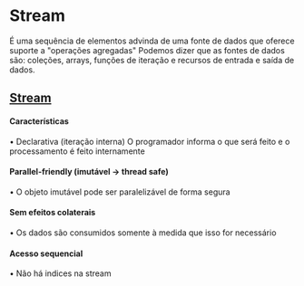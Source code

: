 # Stream

É uma sequência de elementos advinda de uma fonte de dados que oferece suporte a "operações agregadas"
Podemos dizer que as fontes de dados são: coleções, arrays, funções de iteração e recursos de entrada e saída de dados.

## [Stream](https://docs.oracle.com/javase/8/docs/api/java/util/stream/Stream.html)

#### Características
• Declarativa (iteração interna)
O programador informa o que será feito e o processamento é feito internamente

#### Parallel-friendly (imutável -> thread safe)
• O objeto imutável pode ser paralelizável de forma segura

#### Sem efeitos colaterais
• Os dados são consumidos somente à medida que isso for necessário

#### Acesso sequencial
• Não há indices na stream

